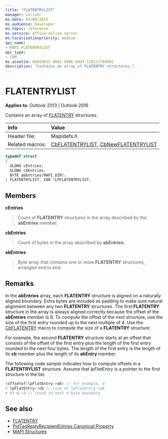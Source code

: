 ```yaml
---
title: "FLATENTRYLIST"
manager: soliver
ms.date: 03/09/2015
ms.audience: Developer
ms.topic: reference
ms.service: office-online-server
ms.localizationpriority: medium
api_name:
- MAPI.FLATENTRYLIST
api_type:
- COM
ms.assetid: b465d015-9b62-4986-b0df-118121f60602
description: "Contains an array of FLATENTRY structures."
---
```


# FLATENTRYLIST

**Applies to**: Outlook 2013 | Outlook 2016
  
Contains an array of [FLATENTRY](flatentry.md) structures.
  
|**Info**|**Value**|
|:-----|:-----|
|Header file:  <br/> |Mapidefs.h  <br/> |
|Related macros:  <br/> |[CbFLATENTRYLIST](cbflatentrylist.md), [CbNewFLATENTRYLIST](cbnewflatentrylist.md) <br/> |

```cpp
typedef struct
{
  ULONG cEntries;
  ULONG cbEntries;
  BYTE abEntries[MAPI_DIM];
} FLATENTRYLIST, FAR *LPFLATENTRYLIST;

```

## Members

**cEntries**
  
> Count of **FLATENTRY** structures in the array described by the **abEntries** member.

**cbEntries**
  
> Count of bytes in the array described by **abEntries**.

**abEntries**
  
> Byte array that contains one or more **FLATENTRY** structures, arranged end to end.

## Remarks

In the **abEntries** array, each **FLATENTRY** structure is aligned on a naturally aligned boundary. Extra bytes are included as padding to make sure natural alignment between any two **FLATENTRY** structures. The first **FLATENTRY** structure in the array is always aligned correctly because the offset of the **abEntries** member is 8. To compute the offset of the next structure, use the size of the first entry rounded up to the next multiple of 4. Use the [CbFLATENTRY](cbflatentry.md) macro to compute the size of a **FLATENTRY** structure.
  
For example, the second **FLATENTRY** structure starts at an offset that consists of the offset of the first entry plus the length of the first entry rounded to the next four bytes. The length of the first entry is the length of its **cb** member plus the length of its **abEntry** member.
  
The following code sample indicates how to compute offsets in a **FLATENTRYLIST** structure. Assume that _lpFlatEntry_ is a pointer to the first structure in the list.
  
```cpp
(offsetof(lpFlatEntry->ab) // for example, 4
+ lpFlatEntry->cb // size of lpFlatEntry->ab 
+ 4) & ~3 // round to next 4 byte boundary
```

## See also

- [FLATENTRY](flatentry.md)
- [PidTagReplyRecipientEntries Canonical Property](pidtagreplyrecipiententries-canonical-property.md)
- [MAPI Structures](mapi-structures.md)
